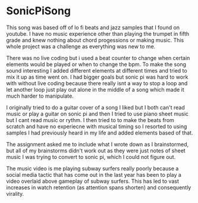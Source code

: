 # SonicPiSong
This song was based off of lo fi beats and jazz samples that I found on youtube. I have no music experience other than playing the trumpet in fifth grade and knew nothing about chord progessions or making music. This whole project was a challenge as everything was new to me. 

There was no live coding but i used a beat counter to change when certain elements would be played or when to change the bpm. To make the song sound interesting I added different elements at different times and tried to mix it up as time went on. I had bigger goals but sonic pi was hard to work with without live coding because there really isnt a way to stop a loop and let another loop just play out alone in the middle of a song which made it much harder to manipulate.

I originally tried to do a guitar cover of a song I liked but I both can't read music or play a guitar on sonic pi and then I tried to use piano sheet music but I cant read music or rythm. I then tried to to make the beats from scratch and have no experiecne with musical timing so I resorted to using samples I had previously heard in my life and added elements based of that.

 The assignment asked me to include what I wrote down as I brainstormed, but all of my brainstorms didn't work out as they were just notes of sheet music I was trying to convert to sonic pi, which I could not figure out. 

 The music video is me playing subway surfers really poorly because a social media tactic that has come out in the last year has been to play a video overlaid above gameplay of subway surfers. This has led to vast increases in watch retention (as attention spans shorten) and consequently virality.